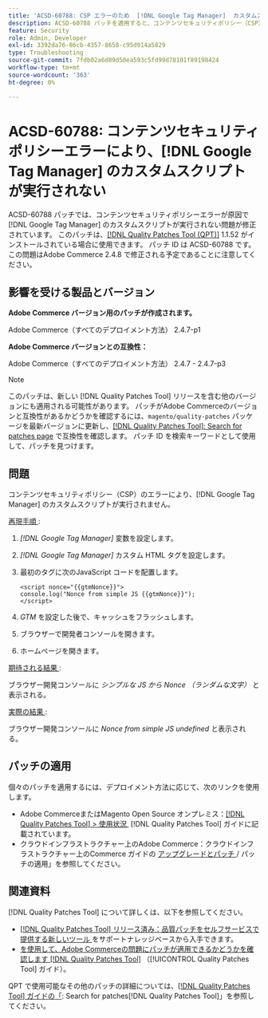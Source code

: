 ```yaml
---
title: 'ACSD-60788: CSP エラーのため  [!DNL Google Tag Manager]  カスタムスクリプトが実行されない'
description: ACSD-60788 パッチを適用すると、コンテンツセキュリティポリシー（CSP）のエラーが原因で  [!DNL Google Tag Manager]  のカスタムスクリプトが実行されないAdobe Commerceの問題を修正できます。
feature: Security
role: Admin, Developer
exl-id: 3392da76-86cb-4357-8658-c95d914a5829
type: Troubleshooting
source-git-commit: 7fdb02a6d89d50ea593c5fd99d78101f89198424
workflow-type: tm+mt
source-wordcount: '363'
ht-degree: 0%

---
```


# ACSD-60788: コンテンツセキュリティポリシーエラーにより、[!DNL Google Tag Manager] のカスタムスクリプトが実行されない

ACSD-60788 パッチでは、コンテンツセキュリティポリシーエラーが原因で [!DNL Google Tag Manager] のカスタムスクリプトが実行されない問題が修正されています。 このパッチは、[[!DNL Quality Patches Tool (QPT)]](https://experienceleague.adobe.com/ja/docs/commerce-operations/tools/quality-patches-tool/quality-patches-tool-to-self-serve-quality-patches) 1.1.52 がインストールされている場合に使用できます。 パッチ ID は ACSD-60788 です。 この問題はAdobe Commerce 2.4.8 で修正される予定であることに注意してください。

## 影響を受ける製品とバージョン

**Adobe Commerce バージョン用のパッチが作成されます。**

Adobe Commerce（すべてのデプロイメント方法） 2.4.7-p1

**Adobe Commerce バージョンとの互換性：**

Adobe Commerce（すべてのデプロイメント方法） 2.4.7 - 2.4.7-p3

>[!NOTE]
>
>このパッチは、新しい [!DNL Quality Patches Tool] リリースを含む他のバージョンにも適用される可能性があります。 パッチがAdobe Commerceのバージョンと互換性があるかどうかを確認するには、`magento/quality-patches` パッケージを最新バージョンに更新し、[[!DNL Quality Patches Tool]: Search for patches page](https://experienceleague.adobe.com/tools/commerce-quality-patches/index.html?lang=ja) で互換性を確認します。 パッチ ID を検索キーワードとして使用して、パッチを見つけます。

## 問題

コンテンツセキュリティポリシー（CSP）のエラーにより、[!DNL Google Tag Manager] のカスタムスクリプトが実行されません。

<u> 再現手順 </u>:

1. *[!DNL Google Tag Manager]* 変数を設定します。
1. *[!DNL Google Tag Manager]* カスタム HTML タグを設定します。
1. 最初のタグに次のJavaScript コードを配置します。

   ```
   <script nonce="{{gtmNonce}}">
   console.log("Nonce from simple JS {{gtmNonce}}");
   </script>
   ```

1. *GTM* を設定した後で、キャッシュをフラッシュします。
1. ブラウザーで開発者コンソールを開きます。
1. ホームページを開きます。

<u> 期待される結果 </u>:

ブラウザー開発コンソールに *シンプルな JS から Nonce （ランダムな文字）* と表示される。

<u> 実際の結果 </u>:

ブラウザー開発コンソールに *Nonce from simple JS undefined* と表示される。

## パッチの適用

個々のパッチを適用するには、デプロイメント方法に応じて、次のリンクを使用します。

* Adobe CommerceまたはMagento Open Source オンプレミス：[[!DNL Quality Patches Tool] > 使用状況 &#x200B;](/help/tools/quality-patches-tool/usage.md) [!DNL Quality Patches Tool] ガイドに記載されています。
* クラウドインフラストラクチャー上のAdobe Commerce：クラウドインフラストラクチャー上のCommerce ガイドの [&#x200B; アップグレードとパッチ &#x200B;](https://experienceleague.adobe.com/docs/commerce-cloud-service/user-guide/develop/upgrade/apply-patches.html?lang=ja)/ パッチの適用」を参照してください。

## 関連資料

[!DNL Quality Patches Tool] について詳しくは、以下を参照してください。

* [[!DNL Quality Patches Tool]  リリース済み：品質パッチをセルフサービスで提供する新しいツール &#x200B;](https://experienceleague.adobe.com/ja/docs/commerce-operations/tools/quality-patches-tool/quality-patches-tool-to-self-serve-quality-patches) をサポートナレッジベースから入手できます。
* [&#x200B; を使用して、Adobe Commerceの問題にパッチが適用できるかどうかを確認します  [!DNL Quality Patches Tool]](/help/tools/quality-patches-tool/patches-available-in-qpt/check-patch-for-magento-issue-with-magento-quality-patches.md) （[!UICONTROL Quality Patches Tool] ガイド）。


QPT で使用可能なその他のパッチの詳細については、[[!DNL Quality Patches Tool] ガイドの「](https://experienceleague.adobe.com/tools/commerce-quality-patches/index.html?lang=ja): Search for patches[!DNL Quality Patches Tool]」を参照してください。
